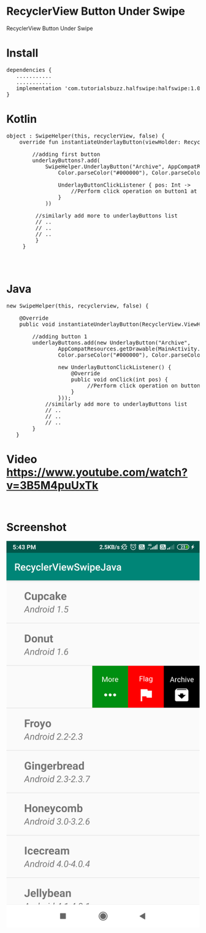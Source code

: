 # RecyclerView Button Under Swipe
RecyclerView Button Under Swipe 

<h1>Install</h1>
<pre>
dependencies {
   ...........
   ...........
   implementation 'com.tutorialsbuzz.halfswipe:halfswipe:1.0.0'
}
</pre>
<h1>Kotlin</h1>

<pre>
object : SwipeHelper(this, recyclerView, false) {
	override fun instantiateUnderlayButton(viewHolder: RecyclerView.ViewHolder?, underlayButtons: MutableList<UnderlayButton>?) {
		
		//adding first button 
		underlayButtons?.add(
			SwipeHelper.UnderlayButton("Archive", AppCompatResources.getDrawable(this@MainActivity, R.drawable.ic_archive_black_24dp),
				Color.parseColor("#000000"), Color.parseColor("#ffffff"),

				UnderlayButtonClickListener { pos: Int ->
					//Perform click operation on button1 at given pos
				}
			))
  	     
         //similarly add more to underlayButtons list		 
		 // ..
         // ..		  
		 // ..  
		 }
	 }

</pre>
<br/>

<h1>Java</h1>

<pre>
new SwipeHelper(this, recyclerview, false) {

	@Override
	public void instantiateUnderlayButton(RecyclerView.ViewHolder viewHolder, List<UnderlayButton> underlayButtons) {

		//adding button 1
		underlayButtons.add(new UnderlayButton("Archive",
				AppCompatResources.getDrawable(MainActivity.this, R.drawable.ic_archive_black_24dp),
				Color.parseColor("#000000"), Color.parseColor("#ffffff"),

				new UnderlayButtonClickListener() {
					@Override
					public void onClick(int pos) {
						 //Perform click operation on button1 at given pos
					}
				}));
			//similarly add more to underlayButtons list		 
			// ..
			// ..		  
			// ..           
		}
   }
</pre>

<h1>Video
<br/>
<a href="">	
https://www.youtube.com/watch?v=3B5M4puUxTk	
</a>	
</h1>
<br/>

<h1>Screenshot</h1>

![RecyclerViewSwipe](https://raw.githubusercontent.com/TutorialsBuzz/RecyclerViewHalfSwipe/master/android_recyclerView_button_under_swipe.png)


